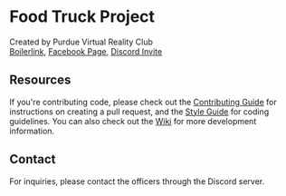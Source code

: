 # Food Truck Project
Created by Purdue Virtual Reality Club \
[Boilerlink](https://boilerlink.purdue.edu/organization/vr),
[Facebook Page](https://www.facebook.com/groups/777681062280083/),
[Discord Invite](https://discord.gg/2bnDcKE)

## Resources
If you're contributing code, please check out the
[Contributing Guide](https://github.com/pvrc/FoodTruck/blob/master/CONTRIBUTING.md) for instructions on creating
a pull request, and the [Style Guide](https://github.com/pvrc/FoodTruck/blob/master/STYLE.md) for coding guidelines.
You can also check out the [Wiki](https://github.com/pvrc/FoodTruck/wiki) for more development information.

## Contact
For inquiries, please contact the officers through the Discord server.
